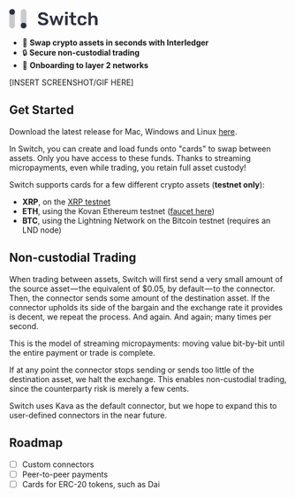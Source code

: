 <img src="./src/assets/switch-logo.svg" width="160" />

- 🏁 **Swap crypto assets in seconds with Interledger**
- 🔒 **Secure non-custodial trading**
- 💸 **Onboarding to layer 2 networks**

[INSERT SCREENSHOT/GIF HERE]

## Get Started

Download the latest release for Mac, Windows and Linux [here](https://github.com/Kava-Labs/switch/releases/latest).

In Switch, you can create and load funds onto "cards" to swap between assets. Only you have access to these funds. Thanks to streaming micropayments, even while trading, you retain full asset custody!

Switch supports cards for a few different crypto assets (**testnet only**):
- **XRP**, on the [XRP testnet](https://developers.ripple.com/xrp-test-net-faucet.html)
- **ETH**, using the Kovan Ethereum testnet ([faucet here](https://github.com/kovan-testnet/faucet))
- **BTC**, using the Lightning Network on the Bitcoin testnet (requires an LND node)

## Non-custodial Trading

When trading between assets, Switch will first send a very small amount of the source asset — the equivalent of $0.05, by default — to the connector. Then, the connector sends some amount of the destination asset. If the connector upholds its side of the bargain and the exchange rate it provides is decent, we repeat the process. And again. And again; many times per second.

This is the model of streaming micropayments: moving value bit-by-bit until the entire payment or trade is complete.

If at any point the connector stops sending or sends too little of the destination asset, we halt the exchange. This enables non-custodial trading, since the counterparty risk is merely a few cents.

Switch uses Kava as the default connector, but we hope to expand this to user-defined connectors in the near future.

## Roadmap

- [ ] Custom connectors
- [ ] Peer-to-peer payments
- [ ] Cards for ERC-20 tokens, such as Dai
